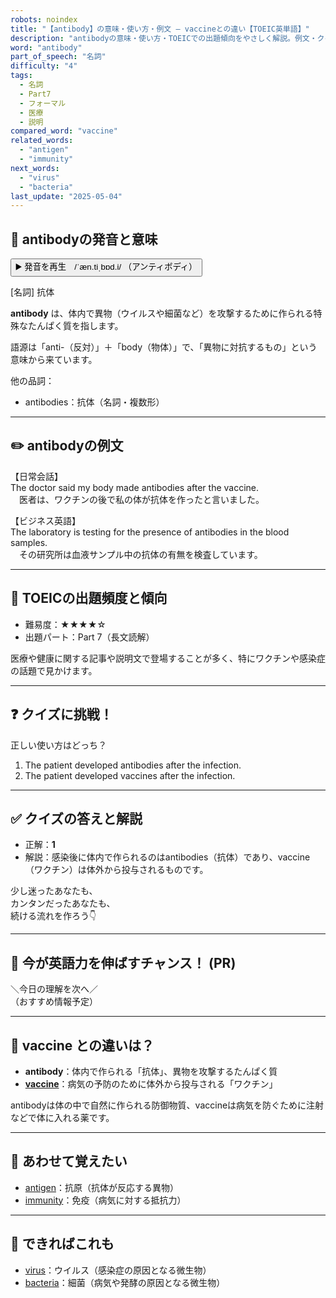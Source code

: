 ```yaml
---
robots: noindex
title: "【antibody】の意味・使い方・例文 ― vaccineとの違い【TOEIC英単語】"
description: "antibodyの意味・使い方・TOEICでの出題傾向をやさしく解説。例文・クイズ付きでvaccineとの違いもわかりやすく学べます。"
word: "antibody"
part_of_speech: "名詞"
difficulty: "4"
tags:
  - 名詞
  - Part7
  - フォーマル
  - 医療
  - 説明
compared_word: "vaccine"
related_words:
  - "antigen"
  - "immunity"
next_words:
  - "virus"
  - "bacteria"
last_update: "2025-05-04"
---
```


## 🔰 antibodyの発音と意味

<button class="play-audio" onclick="playTTS('antibody')">
  <span class="play-audio-main">
    ▶️ 発音を再生　/ˈæn.tiˌbɒd.i/
  </span>
  <span class="play-audio-sub">
    （アンティボディ）
  </span>
</button>

[名詞] 抗体

**antibody** は、体内で異物（ウイルスや細菌など）を攻撃するために作られる特殊なたんぱく質を指します。

語源は「anti-（反対）」＋「body（物体）」で、「異物に対抗するもの」という意味から来ています。

他の品詞：  
- antibodies：抗体（名詞・複数形）

---

## ✏️ antibodyの例文

【日常会話】  
The doctor said my body made antibodies after the vaccine.  
　医者は、ワクチンの後で私の体が抗体を作ったと言いました。

【ビジネス英語】  
The laboratory is testing for the presence of antibodies in the blood samples.  
　その研究所は血液サンプル中の抗体の有無を検査しています。

---

## 🎯 TOEICの出題頻度と傾向

- 難易度：★★★★☆
- 出題パート：Part 7（長文読解）

医療や健康に関する記事や説明文で登場することが多く、特にワクチンや感染症の話題で見かけます。

---

## ❓ クイズに挑戦！

正しい使い方はどっち？

1. The patient developed antibodies after the infection.  
2. The patient developed vaccines after the infection.

---

## ✅ クイズの答えと解説

- 正解：**1**
- 解説：感染後に体内で作られるのはantibodies（抗体）であり、vaccine（ワクチン）は体外から投与されるものです。

少し迷ったあなたも、  
カンタンだったあなたも、  
続ける流れを作ろう👇️

---

## 🚀 今が英語力を伸ばすチャンス！ (PR)

<div class="info-center">
＼今日の理解を次へ／<br>  
（おすすめ情報予定）
</div>

---

## 🤔  vaccine との違いは？

- **antibody**：体内で作られる「抗体」、異物を攻撃するたんぱく質
- **[vaccine](/word/vaccine)**：病気の予防のために体外から投与される「ワクチン」

antibodyは体の中で自然に作られる防御物質、vaccineは病気を防ぐために注射などで体に入れる薬です。

---

## 🧩 あわせて覚えたい

- [antigen](/word/antigen)：抗原（抗体が反応する異物）
- [immunity](/word/immunity)：免疫（病気に対する抵抗力）

---

## 📖 できればこれも

- [virus](/word/virus)：ウイルス（感染症の原因となる微生物）
- [bacteria](/word/bacteria)：細菌（病気や発酵の原因となる微生物）

<!-- cvid: aid26_bid45 -->
